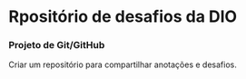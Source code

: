 # Rpositório de desafios da DIO

### Projeto de Git/GitHub
Criar um repositório para compartilhar anotações e desafios.
